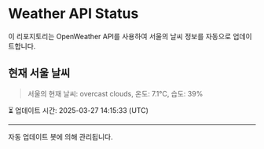 
# Weather API Status

이 리포지토리는 OpenWeather API를 사용하여 서울의 날씨 정보를 자동으로 업데이트합니다.

## 현재 서울 날씨
> 서울의 현재 날씨: overcast clouds, 온도: 7.1°C, 습도: 39%

⏳ 업데이트 시간: 2025-03-27 14:15:33 (UTC)

---
자동 업데이트 봇에 의해 관리됩니다.
